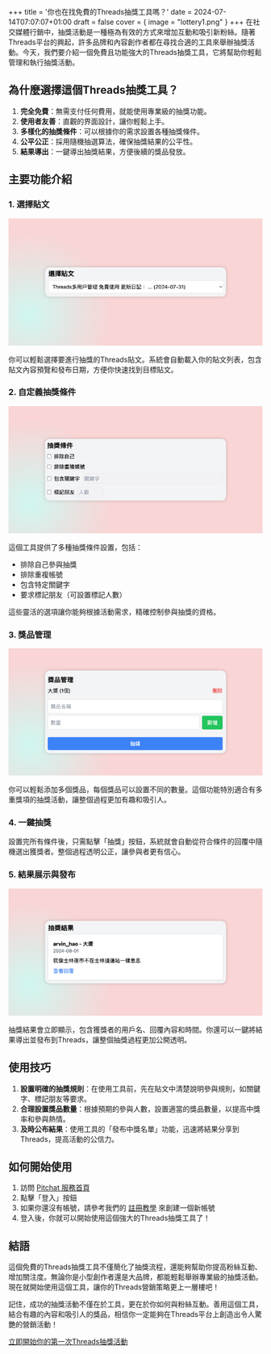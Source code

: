 +++
title = '你也在找免費的Threads抽獎工具嗎？'
date = 2024-07-14T07:07:07+01:00
draft = false
cover = { image = "lottery1.png" }
+++
在社交媒體行銷中，抽獎活動是一種極為有效的方式來增加互動和吸引新粉絲。隨著Threads平台的興起，許多品牌和內容創作者都在尋找合適的工具來舉辦抽獎活動。今天，我們要介紹一個免費且功能強大的Threads抽獎工具，它將幫助你輕鬆管理和執行抽獎活動。

## 為什麼選擇這個Threads抽獎工具？

1. **完全免費**：無需支付任何費用，就能使用專業級的抽獎功能。
2. **使用者友善**：直觀的界面設計，讓你輕鬆上手。
3. **多樣化的抽獎條件**：可以根據你的需求設置各種抽獎條件。
4. **公平公正**：採用隨機抽選算法，確保抽獎結果的公平性。
5. **結果導出**：一鍵導出抽獎結果，方便後續的獎品發放。

## 主要功能介紹

### 1. 選擇貼文

![選擇貼文介面](lottery2.png)

你可以輕鬆選擇要進行抽獎的Threads貼文。系統會自動載入你的貼文列表，包含貼文內容預覽和發布日期，方便你快速找到目標貼文。

### 2. 自定義抽獎條件

![抽獎條件設置](lottery3.png)

這個工具提供了多種抽獎條件設置，包括：

- 排除自己參與抽獎
- 排除重複帳號
- 包含特定關鍵字
- 要求標記朋友（可設置標記人數）

這些靈活的選項讓你能夠根據活動需求，精確控制參與抽獎的資格。

### 3. 獎品管理

![獎品管理介面](lottery4.png)

你可以輕鬆添加多個獎品，每個獎品可以設置不同的數量。這個功能特別適合有多重獎項的抽獎活動，讓整個過程更加有趣和吸引人。

### 4. 一鍵抽獎

設置完所有條件後，只需點擊「抽獎」按鈕，系統就會自動從符合條件的回覆中隨機選出獲獎者。整個過程透明公正，讓參與者更有信心。

### 5. 結果展示與發布

![抽獎結果展示](lottery5.png)

抽獎結果會立即顯示，包含獲獎者的用戶名、回覆內容和時間。你還可以一鍵將結果導出並發布到Threads，讓整個抽獎過程更加公開透明。

## 使用技巧

1. **設置明確的抽獎規則**：在使用工具前，先在貼文中清楚說明參與規則，如關鍵字、標記朋友等要求。
2. **合理設置獎品數量**：根據預期的參與人數，設置適當的獎品數量，以提高中獎率和參與熱情。
3. **及時公布結果**：使用工具的「發布中獎名單」功能，迅速將結果分享到Threads，提高活動的公信力。

## 如何開始使用

1. 訪問 [Pitchat 服務首頁](https://pitchat.co)
2. 點擊「登入」按鈕
3. 如果你還沒有帳號，請參考我們的 [註冊教學](https://blog.pitchat.co/posts/how-to-register-pithcat/) 來創建一個新帳號
4. 登入後，你就可以開始使用這個強大的Threads抽獎工具了！

## 結語

這個免費的Threads抽獎工具不僅簡化了抽獎流程，還能夠幫助你提高粉絲互動、增加關注度。無論你是小型創作者還是大品牌，都能輕鬆舉辦專業級的抽獎活動。現在就開始使用這個工具，讓你的Threads營銷策略更上一層樓吧！

記住，成功的抽獎活動不僅在於工具，更在於你如何與粉絲互動。善用這個工具，結合有趣的內容和吸引人的獎品，相信你一定能夠在Threads平台上創造出令人驚艷的營銷活動！

[立即開始你的第一次Threads抽獎活動](https://pitchat.co)
